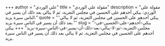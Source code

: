 +++
author = "علي الوردي"
title = "مقولة علي الوردي"
description = "مقولة علي الوردي: يبكي أحدهم على الحسين في مجلس التعزية، ثم لا يبالي بعد ذلك أن يسير في الناس سيرة يزيد."
quote = '''يبكي أحدهم على الحسين في مجلس التعزية، ثم لا يبالي بعد ذلك أن يسير في الناس سيرة يزيد.'''
slug = "يبكي-أحدهم-على-الحسين-في-مجلس-التعزية،-ثم-لا-يبالي-بعد-ذلك-أن-يسير-في-الناس-سيرة-يزيد"
+++
يبكي أحدهم على الحسين في مجلس التعزية، ثم لا يبالي بعد ذلك أن يسير في الناس سيرة يزيد.
